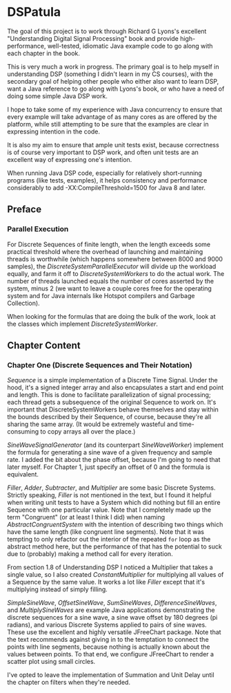 # DSPatula

The goal of this project is to work through Richard G Lyons's excellent "Understanding Digital Signal Processing" book and provide
high-performance, well-tested, idiomatic Java example code to go along with each chapter in the book.

This is very much a work in progress.  The primary goal is to help myself in understanding DSP (something I didn't learn in my CS
courses), with the secondary goal of helping other people who either also want to learn DSP, want a Java reference to go along with
Lyons's book, or who have a need of doing some simple Java DSP work.

I hope to take some of my experience with Java concurrency to ensure that every example will take advantage of as many cores as are
offered by the platform, while still attempting to be sure that the examples are clear in expressing intention in the code.

It is also my aim to ensure that ample unit tests exist, because correctness is of course very important to DSP work, and often 
unit tests are an excellent way of expressing one's intention.

When running Java DSP code, especially for relatively short-running programs (like tests, examples), it helps consistency and 
performance considerably to add -XX:CompileThreshold=1500 for Java 8 and later.

## Preface
### Parallel Execution

For Discrete Sequences of finite length, when the length exceeds some practical threshold where the overhead of launching and
maintaining threads is worthwhile (which happens somewhere between 8000 and 9000 samples), the *DiscreteSystemParallelExecutor*
will divide up the workload equally, and farm it off to *DiscreteSystemWorkers* to do the actual work. The number of threads 
launched equals the number of cores asserted by the system, minus 2 (we want to leave a couple cores free for the operating
system and for Java internals like Hotspot compilers and Garbage Collection).

When looking for the formulas that are doing the bulk of the work, look at the classes which implement *DiscreteSystemWorker*.

## Chapter Content

### Chapter One (Discrete Sequences and Their Notation)

*Sequence* is a simple implementation of a Discrete Time Signal.  Under the hood, it's a signed integer array and also encapsulates
a start and end point and length.  This is done to facilitate parallelization of signal processing; each thread gets a
subsequence of the original Sequence to work on.  It's important that DiscreteSystemWorkers behave themselves and stay within
the bounds described by their Sequence, of course, because they're all sharing the same array.  (It would be extremely wasteful
and time-consuming to copy arrays all over the place.)

*SineWaveSignalGenerator* (and its counterpart *SineWaveWorker*) implement the formula for generating a sine wave of a given 
frequency and sample rate.  I added the bit about the phase offset, because I'm going to need that later myself.  For Chapter 1, 
just specify an offset of 0 and the formula is equivalent.

*Filler*, *Adder*, *Subtracter*, and *Multiplier* are some basic Discrete Systems. Strictly speaking, *Filler* is not mentioned
in the text, but I found it helpful when writing unit tests to have a System which did nothing but fill an entire Sequence with
one particular value.  Note that I completely made up the term "Congruent" (or at least I think I did) when naming
*AbstractCongruentSystem* with the intention of describing two things which have the same length (like congruent line segments).
Note that it was tempting to only refactor out the interior of the repeated `for` loop as the abstract method here, but the
performance of that has the potential to suck due to (probably) making a method call for every iteration.

From section 1.8 of Understanding DSP I noticed a Multiplier that takes a single value, so I also created *ConstantMultiplier*
for multiplying all values of a Sequence by the same value.  It works a lot like *Filler* except that it's multiplying instead
of simply filling.

*SimpleSineWave*, *OffsetSineWave*, *SumSineWaves*, *DifferenceSineWaves*, and *MultiplySineWaves* are example Java applications
demonstrating the discrete sequences for a sine wave, a sine wave offset by 180 degrees (pi radians), and various Discrete Systems
applied to pairs of sine waves.  These use the excellent and highly versatile JFreeChart package.  Note that the text
recommends against giving in to the temptation to connect the points with line segments, because nothing is actually known about
the values between points.  To that end, we configure JFreeChart to render a scatter plot using small circles.

I've opted to leave the implementation of Summation and Unit Delay until the chapter on filters when they're needed.
